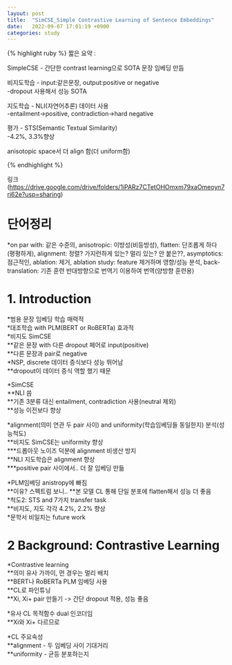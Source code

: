 ```yaml
---
layout: post
title:  "SimCSE_Simple Contrastive Learning of Sentence Embeddings"
date:   2022-09-07 17:01:19 +0900
categories: study
---
```






{% highlight ruby %}
짧은 요약 :  

SimpleCSE - 간단한 contrast learning으로 SOTA 문장 임베딩 만듬  

비지도학습 - input:같은문장, output:positive or negative  
    -dropout 사용해서 성능 SOTA  

지도학습 - NLI(자연어추론) 데이터 사용  
    -entailment->positive, contradiction->hard negative  

평가 - STS(Semantic Textual Similarity)  
    -4.2%, 3.3%향상  

anisotopic space서 더 align 함(더 uniform함)  




{% endhighlight %}


링크(https://drive.google.com/drive/folders/1iPARz7CTetOHOmxm79xaOmeoyn7ri62e?usp=sharing)


# 단어정리  
*on par with: 같은 수준의, anisotropic: 이방성(비등방성), flatten: 단조롭게 하다(평평하게), alignment: 정렬? 가지런하게 있는? 멀리 있는? 안 붙은??, asymptotics: 점근적인, ablation: 제거, ablation study: feature 제거하며 영향/성능 분석, back-translation: 기존 훈련 반대방향으로 번역기 이용하여 번역(양방향 훈련용)  


# 1. Introduction  
*범용 문장 임베딩 학습 매력적  
*대조학습 with PLM(BERT or RoBERTa) 효과적  
*비지도 SimCSE  
**같은 문장 with 다른 dropout 페어로 input(positive)  
**다른 문장과 pair로 negative  
*NSP, discrete 데이터 증식보다 성능 뛰어남  
**dropout이 데이터 증식 역할 했기 때문  


*SimCSE  
**NLI 씀  
**기존 3분류 대신 entailment, contradiction 사용(neutral 제외)   
**성능 이전보다 향상  


*alignment(의미 연관 두 pair 사이) and uniformity(학습임베딩들 동일한지) 분석(성능척도)  
**비지도 SimCSE는 uniformity 향상  
***드롭아웃 노이즈 덕분에 alignment 비생산 방지  
**NLI 지도학습은 alignment 향상  
***positive pair 사이에서.. 더 잘 임베딩 만듦  


*PLM임베딩 anistropy에 빠짐  
**이유? 스펙트럼 보니..
**본 모델 CL 통해 단일 분포에 flatten해서 성능 더 좋음  
*척도2: STS and 7가지 transfer task  
**비지도, 지도 각각 4.2%, 2.2% 향상  
*문학서 비일치는 future work  


# 2 Background: Contrastive Learning  
*Contrastive learning  
**의미 유사 가까이, 먼 경우는 멀리 배치  
**BERT나 RoBERTa PLM 임베딩 사용  
**CL로 파인튜닝  
**Xi, Xi+ pair 만들기 -> 간단 dropout 적용, 성능 좋음  


*유사 CL 목적함수 dual 인코더임  
**Xi와 Xi+ 다르므로  


*CL 주요속성  
**alignment - 두 임베딩 사이 기대거리   
**uniformity - 균등 분포하는지  

